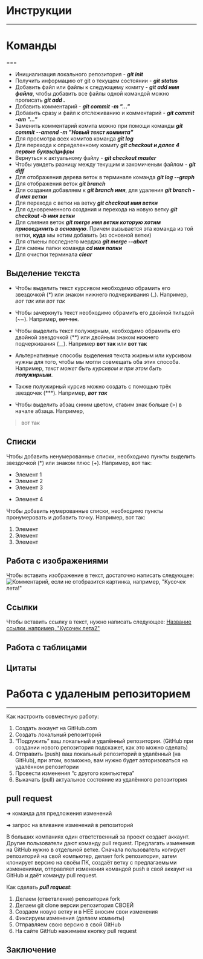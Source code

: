 # Инструкции
___
# Команды
===
- Инициализация локального репозитория - ***git init*** 
- Получить информацию от git о текущем состоянии - ***git status*** 
- Добавить файл или файлы к следующему комиту - ***git add имя файла***, чтобы добавить все файлы одной командой можно прописать ***git add .***
- Добавить комментарий - ***git commit -m "..."***
- Добавить сразу и файл к отслеживанию и комментарий - ***git commit -am "..."***
- Заменить комментарий комита можно при помощи команды ***git commit --amend -m "Новый текст коммита"***
- Для просмотра всех комитов команда ***git log***
- Для перехода к определенному комиту ***git checkout и далее 4 первые буквы/цифры***
- Вернуться к актуальному файлу - ***git checkout master***
- Чтобы увидеть разницу между текущим и закомиченым файлом - ***git diff***
- Для отображения дерева веток в терминале команда ***git log --graph***
- Для отображения веток ***git branch***
- Для создания добавляем к ***git branch имя***, для удаления ***git branch -d имя ветки***
- Для перехода с ветки на ветку ***git checkout имя ветки***
- Для одновременного создания и перехода на новую ветку ***git checkout -b имя ветки***
- Для слияния веток ***git merge имя ветки которую хотим присоединить в основную***. Причем вызывается эта команда из той ветки, **куда** мы хотим добавить (из основной ветки)
- Для отмены последнего мерджа ***git merge --abort***
- Для смены папки команда ***cd имя папки***
- Для очистки терминала ***clear***

## Выделение текста

* Чтобы выделить текст курсивом необходимо обрамить его звездочкой (*) или знаком нижнего подчеркивания (_). Например, *вот так* или _вот так_

* Чтобы зачеркнуть текст необходимо обрамить его двойной тильдой (~~). Например, ~~вот так~~.

* Чтобы выделить текст полужирным, необходимо обрамить его двойной звездочкой (**) или двойным знаком нижнего подчеркивания (__). Например **вот так** или __вот так__

* Альтернативные способы выделения текста жирным или курсивом нужны для того, чтобы мы могли совмещать оба этих способа. Например, _текст может быть курсивом и при этом быть **полужирным**_.

* Также полужирный курсив можно создать с помощью трёх звездочек (***). Например, ***вот так***

* Чтобы выделить абзац синим цветом, ставим знак больше (>) в начале абзаца. Например, 
>вот так

## Списки

Чтобы добавить ненумерованные списки, необходимо пункты выделить звездочкой (*) или знаком плюс (+). Например, вот так:
* Элемент 1
* Элемент 2
* Элемент 3
+ Элемент 4

Чтобы добавить нумерованные списки, необходимо пункты пронумеровать и добавить точку. Например, вот так:
1. Элемент 
2. Элемент
3. Элемент

## Работа с изображениями

Чтобы вставить изображение в текст, достаточно написать следующее: 
![Комментарий, если не отобразится картинка, например, "Кусочек лета!"](арбуз.jpg)

## Ссылки

Чтобы вставить ссылку в текст, нужно написать следующее: 
[Название ссылки, например, "Кусочек лета2"](https://vsegda-pomnim.com/uploads/posts/2022-04/1651248748_6-vsegda-pomnim-com-p-yagodi-letom-foto-6.jpg)

## Работа с таблицами

## Цитаты

# Работа с удаленым репозиторием
-----
Как настроить совместную работу:
1. Создать аккаунт на GitHub.com
2. Создать локальный репозиторий
3. “Подружить” ваш локальный и удалённый репозитории. (GitHub при создании нового репозитория подскажет, как это можно сделать)
4. Отправить (push) ваш локальный репозиторий в удалённый (на GitHub), при этом, возможно, вам нужно будет авторизоваться на удалённом репозитории
5. Провести изменения “с другого компьютера”
6. Выкачать (pull) актуальное состояние из удалённого репозитория

## pull request

➜ команда для предложения изменений

➜ запрос на вливание изменений в репозиторий

В больших компаниях один ответственный за проект создает аккаунт. Другие пользователи дают команду pull request. Предлагать изменения на GitHub нужно в отдельной ветке. Сначала пользователь копирует репозиторий на свой компьютер, делает fork репозитория, затем
клонирует версию на своём ПК, создаёт ветку с предлагаемыми изменениями, отправляет изменения командой push в свой аккаунт на GitHub и даёт команду pull request.

Как сделать ***pull request***:
1. Делаем (ответвление) репозитория fork
2. Делаем git clone версии репозитория СВОЕЙ
3. Создаем новую ветку и в НЕЕ вносим свои изменения
4. Фиксируем изменения (делаем коммиты)
5. Отправляем свою версию в свой GitHub
6. На сайте GitHub нажимаем кнопку pull request



## Заключение